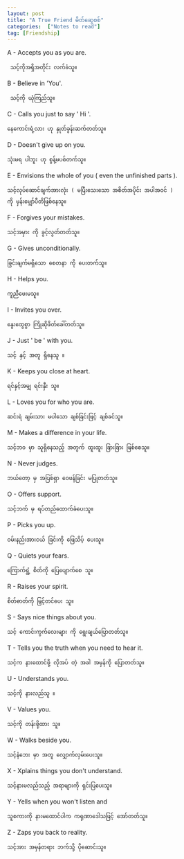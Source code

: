 ```yaml
---
layout: post
title: "A True Friend မိတ်ဆွေစစ်"
categories:  ["Notes to read"]
tag: [Friendship]
---
```


A - Accepts you as you are.

     သင့်ကိုအရှိအတိုင်း လက်ခံသူ။

B - Believe in 'You'.

     သင့်ကို ယုံကြည်သူ။

C - Calls you just to say ' Hi '.

    နေကောင်းရဲ့လား ဟု နှုတ်ခွန်းဆက်တတ်သူ။

<!-- more -->
D - Doesn't give up on you.


    သုံးမရ ပါဘူး ဟု စွန့်မပစ်တက်သူ။

E - Envisions the whole of you  ( even the unfinished parts ).

    သင့်လုပ်ဆောင်ချက်အားလုံး ( မပြီးသေးသော အစိတ်အပိုင်း အပါအဝင် )
    ကို မှန်းမျှော်ပီတိဖြစ်နေသူ။

F - Forgives your mistakes.

    သင့်အမှား ကို ခွင့်လွတ်တတ်သူ။

G - Gives unconditionally.

    ခြွင်းချက်မရှိသော စေတနာ ကို ပေးတက်သူ။

H - Helps you.

    ကူညီဖေးမသူ။

I - Invites you over.

    နွေးထွေစွာ ကြိုဆိုဖိတ်ခေါ်တတ်သူ။

J - Just ' be ' with you.

    သင့် နှင့် အတူ ရှိနေသူ ။

K - Keeps you close at heart.

    ရင်နှင့်အမျှ ရင်းနှီး သူ။

L - Loves you for who you are.

    ဆင်းရဲ ချမ်းသား မပါသော ချစ်ခြင်းဖြင့် ချစ်ခင်သူ။

M - Makes a difference in your life.

    သင့်ဘ၀ မှာ သူရှိနေသည့် အတွက် ထူးထူး ခြားခြား ဖြစ်စေသူ။

N - Never judges.

    ဘယ်တော့ မှ အပြစ်ရှာ ဝေဖန်ခြင်း မပြုတတ်သူ။

O - Offers support.

    သင့်ဘက် မှ ရပ်တည်ထောက်ခံပေးသူ။

P - Picks you up.

    ဝမ်းနည်းအားငယ် ခြင်းကို ဖြေသိပ့် ပေးသူ။

Q - Quiets your fears.

    ကြောက်ရွံ့ စိတ်ကို ပြေပျောက်စေ သူ။

R - Raises your spirit.

    စိတ်ဓာတ်ကို မြှင့်တင်ပေး သူ။

S - Says nice things about you.

    သင့် ကောင်းကွက်လေးများ ကို ရွေးချယ်ပြောတတ်သူ။

T - Tells you the truth when you need to hear it.

    သင့်က နားထောင်ဖို့ လိုအပ် တဲ့ အခါ အမှန်ကို ပြောတတ်သူ။

U - Understands you.

    သင့်ကို နားလည်သူ ။

V - Values you.

    သင့်ကို တန်းဖို့ထား သူ။

W - Walks beside you.

    သင့်နံဘေး မှာ အတူ လျှောက်လှမ်းပေးသူ။

X - Xplains things you don't understand.

    သင့်နားမလည်သည့် အရာများကို ရှင်းပြပေးသူ။

Y - Yells when you won't listen and

    သူစကားကို နားမထောင်ပါက ကရုဏာဒေါသဖြင့် အော်တတ်သူ။

Z - Zaps you back to reality.

    သင့်အား အမှန်တရား ဘက်သို့ ပိုဆောင်းသူ။     
